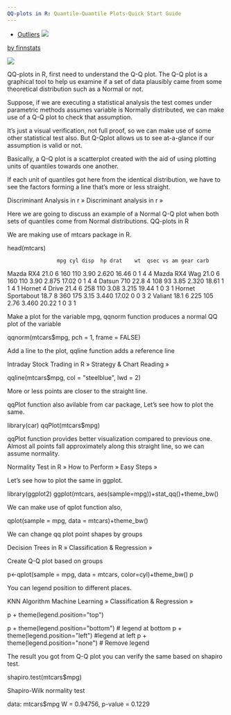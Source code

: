 ```yaml
---
QQ-plots in R: Quantile-Quantile Plots-Quick Start Guide
---
```


* [Outliers](https://bookdown.org/twoshotamericano/thesisfinal2/Visualisations.html)
![](https://bookdown.org/twoshotamericano/thesisfinal2/Analysis/Images/Visualization1.png)


[by finnstats](https://finnstats.com/index.php/2021/06/12/qq-plots-quantile-quantile-plots-quick-start-guide-r/)

![](https://finnstats.com/wp-content/uploads/2021/06/Normal-QQ-Plot3.png)

QQ-plots in R, first need to understand the Q-Q plot. The Q-Q plot is a graphical tool to help us examine if a set of data plausibly came from some theoretical distribution such as a Normal or not.

Suppose, if we are executing a statistical analysis the test comes under parametric methods assumes variable is Normally distributed, we can make use of a Q-Q plot to check that assumption.

It’s just a visual verification, not full proof, so we can make use of some other statistical test also. But Q-Qplot allows us to see at-a-glance if our assumption is valid or not.

Basically, a Q-Q plot is a scatterplot created with the aid of using plotting units of quantiles towards one another.

If each unit of quantiles got here from the identical distribution, we have to see the factors forming a line that’s more or less straight.

Discriminant Analysis in r » Discriminant analysis in r »

Here we are going to discuss an example of a Normal Q-Q plot when both sets of quantiles come from Normal distributions.
QQ-plots in R

We are making use of mtcars package in R.

head(mtcars)

                    mpg cyl disp  hp drat    wt  qsec vs am gear carb
 Mazda RX4         21.0   6  160 110 3.90 2.620 16.46  0  1    4    4
 Mazda RX4 Wag     21.0   6  160 110 3.90 2.875 17.02  0  1    4    4
 Datsun 710        22.8   4  108  93 3.85 2.320 18.61  1  1    4    1
 Hornet 4 Drive    21.4   6  258 110 3.08 3.215 19.44  1  0    3    1
 Hornet Sportabout 18.7   8  360 175 3.15 3.440 17.02  0  0    3    2
 Valiant           18.1   6  225 105 2.76 3.460 20.22  1  0    3    1

Make a plot for the variable mpg, qqnorm function produces a normal QQ plot of the variable

qqnorm(mtcars$mpg, pch = 1, frame = FALSE)

Add a line to the plot, qqline function adds a reference line

Intraday Stock Trading in R » Strategy & Chart Reading »

qqline(mtcars$mpg, col = "steelblue", lwd = 2)

More or less points are closer to the straight line.

qqPlot function also avilable from car package, Let’s see how to plot the same.

library(car)
qqPlot(mtcars$mpg)

qqPlot function provides better visualization compared to previous one. Almost all points fall approximately along this straight line, so we can assume normality.

Normality Test in R » How to Perform » Easy Steps »

Let’s see how to plot the same in ggplot.

library(ggplot2)
ggplot(mtcars, aes(sample=mpg))+stat_qq()+theme_bw()

We can make use of qplot function also,

qplot(sample = mpg, data = mtcars)+theme_bw()

We can change qq plot point shapes by groups

Decision Trees in R » Classification & Regression »

Create Q-Q plot based on groups

p<-qplot(sample = mpg, data = mtcars, color=cyl)+theme_bw()
p

You can legend position to different places.

KNN Algorithm Machine Learning » Classification & Regression »

p + theme(legend.position="top")

p + theme(legend.position="bottom") # legend at bottom
p + theme(legend.position="left") #legend at left
p + theme(legend.position="none") # Remove legend

The result you got from Q-Q plot you can verify the same based on shapiro test.

shapiro.test(mtcars$mpg)

Shapiro-Wilk normality test

data: mtcars$mpg
W = 0.94756, p-value = 0.1229